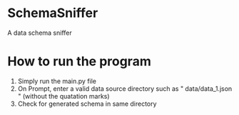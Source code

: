 # SchemaSniffer
A data schema sniffer

# How to run the program

1. Simply run the main.py file
2. On Prompt, enter a valid data source directory such as " data/data_1.json "   (without the quatation marks)
3. Check for generated schema in same directory
